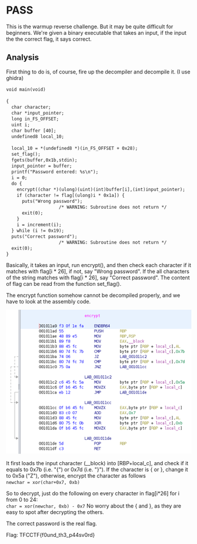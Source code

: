 # PASS

This is the warmup reverse challenge. But it may be quite difficult for beginners. We're given a binary executable that takes an input, if the input the the correct flag,
it says correct.

## Analysis

First thing to do is, of course, fire up the decompiler and decompile it. (I use ghidra)

```
void main(void)

{
  char character;
  char *input_pointer;
  long in_FS_OFFSET;
  uint i;
  char buffer [40];
  undefined8 local_10;
  
  local_10 = *(undefined8 *)(in_FS_OFFSET + 0x28);
  set_flag();
  fgets(buffer,0x1b,stdin);
  input_pointer = buffer;
  printf("Password entered: %s\n");
  i = 0;
  do {
    encrypt((char *)(ulong)(uint)(int)buffer[i],(int)input_pointer);
    if (character != flag[(ulong)i * 0x1a]) {
      puts("Wrong password");
                    /* WARNING: Subroutine does not return */
      exit(0);
    }
    i = increment(i);
  } while (i != 0x19);
  puts("Correct password");
                    /* WARNING: Subroutine does not return */
  exit(0);
}
```

Basically, it takes an input, run encrypt(), and then check each character if it matches with flag[i * 26], if not, say "Wrong password".
If the all characters of the string matches with flag[i * 26], say "Correct password".
The content of flag can be read from the function set_flag().

The encrypt function somehow cannot be decompiled properly, and we have to look at the assembly code.

![](pass1.png)

It first loads the input character (__block) into [RBP+local_c], and check if it equals to 0x7b (i.e. "{") or 0x7d (i.e. "}").
If the character is { or }, change it to 0x5a ("Z"), otherwise, encrypt the character as follows  
`newchar = xor(char+0x7, 0xb)`

So to decrypt, just do the following on every character in flag[i*26] for i from 0 to 24:  
`char = xor(newchar, 0xb) - 0x7`
No worry about the { and }, as they are easy to spot after decrypting the others.

The correct password is the real flag.

Flag:
TFCCTF{f0und_th3_p44sv0rd}
